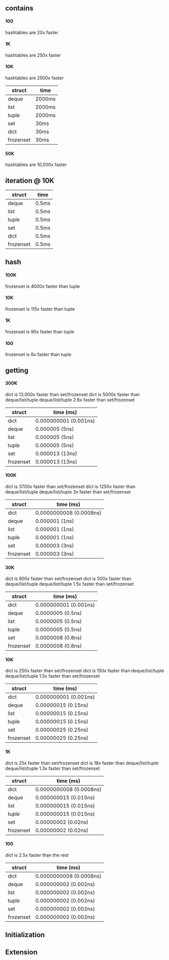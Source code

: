 ## contains
#### 100
hashtables are 20x faster

#### 1K
hashtables are 250x faster

#### 10K
hashtables are 2500x faster

| struct    | time   |
|-----------|--------|
| deque     | 2000ms |
| list      | 2000ms |
| tuple     | 2000ms |
| set       | 30ms   |
| dict      | 30ms   |
| frozenset | 30ms   |

#### 50K
hashtables are 10,000x faster

## iteration @ 10K
| struct    | time  |
|-----------|-------|
| deque     | 0.5ms |
| list      | 0.5ms |
| tuple     | 0.5ms |
| set       | 0.5ms |
| dict      | 0.5ms |
| frozenset | 0.5ms |

## hash
#### 100K
frozenset is 4000x faster than tuple

#### 10K
frozenset is 115x faster than tuple

#### 1K
frozenset is 90x faster than tuple

#### 100
frozenset is 6x faster than tuple

## getting
#### 300K
dict is 13,000x faster than set/frozenset
dict is 5000x faster than deque/list/tuple
deque/list/tuple 2.6x faster than set/frozenset

| struct    | time        (ms)      |
|-----------|-----------------------|
| dict      | 0.000000001 (0.001ns) |
| deque     | 0.000005 (5ns)        |
| list      | 0.000005 (5ns)        |
| tuple     | 0.000005 (5ns)        |
| set       | 0.000013 (13ns)       |
| frozenset | 0.000013 (13ns)       |

#### 100K
dict is 3700x faster than set/frozenset
dict is 1250x faster than deque/list/tuple
deque/list/tuple 3x faster than set/frozenset

| struct    | time        (ms)        |
|-----------|-------------------------|
| dict      | 0.0000000008 (0.0008ns) |
| deque     | 0.000001 (1ns)          |
| list      | 0.000001 (1ns)          |
| tuple     | 0.000001 (1ns)          |
| set       | 0.000003 (3ns)          |
| frozenset | 0.000003 (3ns)          |

#### 30K
dict is 900x faster than set/frozenset
dict is 500x faster than deque/list/tuple
deque/list/tuple 1.5x faster than set/frozenset

| struct    | time        (ms)      |
|-----------|-----------------------|
| dict      | 0.000000001 (0.001ns) |
| deque     | 0.0000005 (0.5ns)     |
| list      | 0.0000005 (0.5ns)     |
| tuple     | 0.0000005 (0.5ns)     |
| set       | 0.0000008 (0.8ns)     |
| frozenset | 0.0000008 (0.8ns)     |

#### 10K
dict is 250x faster than set/frozenset
dict is 150x faster than deque/list/tuple
deque/list/tuple 1.5x faster than set/frozenset

| struct    | time        (ms)      |
|-----------|-----------------------|
| dict      | 0.000000001 (0.001ns) |
| deque     | 0.00000015 (0.15ns)   |
| list      | 0.00000015 (0.15ns)   |
| tuple     | 0.00000015 (0.15ns)   |
| set       | 0.00000025 (0.25ns)   |
| frozenset | 0.00000025 (0.25ns)   |

#### 1K
dict is 25x faster than set/frozenset
dict is 18x faster than deque/list/tuple
deque/list/tuple 1.3x faster than set/frozenset

| struct    | time        (ms)        |
|-----------|-------------------------|
| dict      | 0.0000000008 (0.0008ns) |
| deque     | 0.000000015 (0.015ns)   |
| list      | 0.000000015 (0.015ns)   |
| tuple     | 0.000000015 (0.015ns)   |
| set       | 0.00000002 (0.02ns)     |
| frozenset | 0.00000002 (0.02ns)     |

#### 100
dict is 2.5x faster than the rest

| struct    | time        (ms)        |
|-----------|-------------------------|
| dict      | 0.0000000008 (0.0008ns) |
| deque     | 0.000000002 (0.002ns)   |
| list      | 0.000000002 (0.002ns)   |
| tuple     | 0.000000002 (0.002ns)   |
| set       | 0.000000002 (0.002ns)   |
| frozenset | 0.000000002 (0.002ns)   |

## Initialization
## Extension
